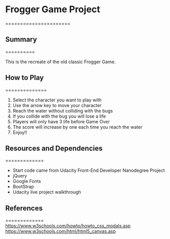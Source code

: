 # Frogger Game Project
======================

## Summary
==========

This is the recreate of the old classic Frogger Game.

## How to Play
==============

1. Select the character you want to play with
2. Use the arrow key to move your character
3. Reach the water without colliding with the bugs
4. If you collide with the bug you will lose a life
5. Players will only have 3 life before Game Over
6. The score will increase by one each time you reach the water
7. Enjoy!!

## Resources and Dependencies
=============
* Start code came from Udacity Front-End Developer Nanodegree Project
* jQuery
* Google Fonts
* BootStrap
* Udacity live project walkthrough

## References
=============
https://www.w3schools.com/howto/howto_css_modals.asp 
https://www.w3schools.com/html/html5_canvas.asp






